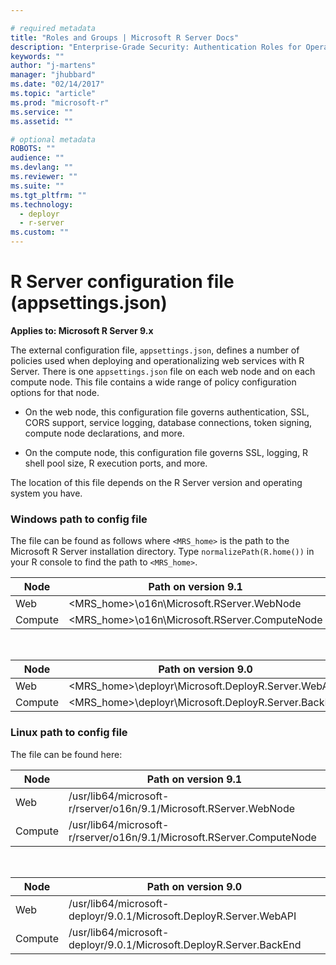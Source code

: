 ```yaml
---

# required metadata
title: "Roles and Groups | Microsoft R Server Docs"
description: "Enterprise-Grade Security: Authentication Roles for Operationalization with Microsoft R Server"
keywords: ""
author: "j-martens"
manager: "jhubbard"
ms.date: "02/14/2017"
ms.topic: "article"
ms.prod: "microsoft-r"
ms.service: ""
ms.assetid: ""

# optional metadata
ROBOTS: ""
audience: ""
ms.devlang: ""
ms.reviewer: ""
ms.suite: ""
ms.tgt_pltfrm: ""
ms.technology: 
  - deployr
  - r-server
ms.custom: ""
---
```


# R Server configuration file (appsettings.json)

**Applies to:  Microsoft R Server 9.x**

The external configuration file, `appsettings.json`, defines a number of policies used when deploying and operationalizing web services with R Server. There is one `appsettings.json` file on each web node and on each compute node. This file contains a wide range of policy configuration options for that node.

+ On the web node, this configuration file governs authentication, SSL, CORS support, service logging, database connections, token signing, compute node declarations, and more.

+ On the compute node, this configuration file governs SSL, logging, R shell pool size, R execution ports, and more.

The location of this file depends on the R Server version and operating system you have. 

### Windows path to config file

The file can be found as follows where `<MRS_home>` is the path to the Microsoft R Server installation directory. Type `normalizePath(R.home())` in your R console to find the path to `<MRS_home>`.

|Node|Path on version 9.1|
|----|------------|
|Web|<MRS_home>\o16n\Microsoft.RServer.WebNode|
|Compute|<MRS_home>\o16n\Microsoft.RServer.ComputeNode|

<br>

|Node|Path on version 9.0|
|----|------------|
|Web|<MRS_home>\deployr\Microsoft.DeployR.Server.WebAPI|
|Compute|<MRS_home>\deployr\Microsoft.DeployR.Server.BackEnd|


### Linux path to config file

The file can be found here: 


|Node|Path on version 9.1|
|----|------------|
|Web|/usr/lib64/microsoft-r/rserver/o16n/9.1/Microsoft.RServer.WebNode|
|Compute|/usr/lib64/microsoft-r/rserver/o16n/9.1/Microsoft.RServer.ComputeNode|

<br>

|Node|Path on version 9.0|
|----|------------|
|Web|/usr/lib64/microsoft-deployr/9.0.1/Microsoft.DeployR.Server.WebAPI|
|Compute|/usr/lib64/microsoft-deployr/9.0.1/Microsoft.DeployR.Server.BackEnd|
